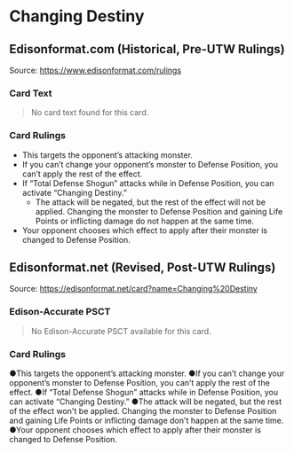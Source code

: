 # Changing Destiny

## Edisonformat.com (Historical, Pre-UTW Rulings)

Source: https://www.edisonformat.com/rulings

### Card Text

> No card text found for this card.

### Card Rulings

*   This targets the opponent’s attacking monster.
*   If you can’t change your opponent’s monster to Defense Position, you can’t apply the rest of the effect.
*   If “Total Defense Shogun” attacks while in Defense Position, you can activate “Changing Destiny.”
    *   The attack will be negated, but the rest of the effect will not be applied. Changing the monster to Defense Position and gaining Life Points or inflicting damage do not happen at the same time.
*   Your opponent chooses which effect to apply after their monster is changed to Defense Position.

## Edisonformat.net (Revised, Post-UTW Rulings)

Source: https://edisonformat.net/card?name=Changing%20Destiny

### Edison-Accurate PSCT

> No Edison-Accurate PSCT available for this card.

### Card Rulings

●This targets the opponent’s attacking monster.
●If you can’t change your opponent’s monster to Defense Position, you can’t apply the rest of the effect.
●If “Total Defense Shogun” attacks while in Defense Position, you can activate “Changing Destiny.”
●The attack will be negated, but the rest of the effect won't be applied. Changing the monster to Defense Position and gaining Life Points or inflicting damage don't happen at the same time.
●Your opponent chooses which effect to apply after their monster is changed to Defense Position.
            